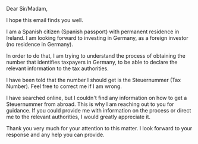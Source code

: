 Dear Sir/Madam,

I hope this email finds you well.

I am a Spanish citizen (Spanish passport) with permanent residence in Ireland. I am looking forward to investing in Germany, as a foreign investor (no residence in Germany).

In order to do that, I am trying to understand the process of obtaining the number that identifies taxpayers in Germany, to be able to declare the relevant information to the tax authorities.

I have been told that the number I should get is the Steuernummer (Tax Number). Feel free to correct me if I am wrong.

I have searched online, but I couldn't find any information on how to get a Steuernummer from abroad. This is why I am reaching out to you for guidance. If you could provide me with information on the process or direct me to the relevant authorities, I would greatly appreciate it.

Thank you very much for your attention to this matter. I look forward to your response and any help you can provide.